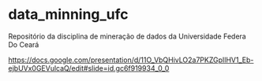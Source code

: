 # data_minning_ufc
Repositório da disciplina de mineração de dados da Universidade Federa Do Ceará



https://docs.google.com/presentation/d/11O_VbQHivLO2a7PKZGpIlHV1_Eb-ejbUVx0GEVulcaQ/edit#slide=id.gc6f919934_0_0
